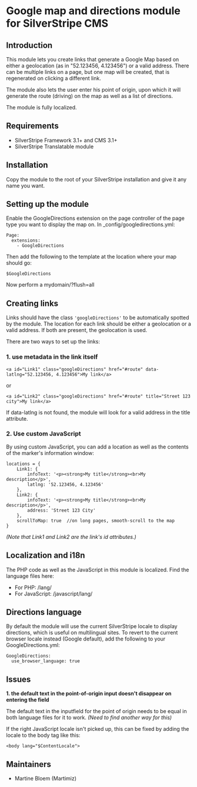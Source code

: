 # Google map and directions module for SilverStripe CMS #

## Introduction ##

This module lets you create links that generate a Google Map based on 
either a geolocation (as in "52.123456, 4.123456") or a valid address. 
There can be multiple links on a page, but one map will be created, that 
is regenerated on clicking a different link. 

The module also lets the user enter his point of origin, upon which it will 
generate the route (driving) on the map as well as a list of directions.

The module is fully localized.

## Requirements ##

 * SilverStripe Framework 3.1+ and CMS 3.1+
 * SilverStripe Translatable module

## Installation

Copy the module to the root of your SilverStripe installation and give it 
any name you want. 

## Setting up the module ##

Enable the GoogleDirections extension on the page controller of the page type 
you want to display the map on. In _config/googledirections.yml:

	Page:
	  extensions:
	    - GoogleDirections

Then add the following to the template at the location where your map should go:

	$GoogleDirections

Now perform a mydomain/?flush=all

## Creating links ##

Links should have the class `'googleDirections'` to be automatically spotted by 
the module. The location for each link should be either a geolocation or a valid 
address. If both are present, the geolocation is used.  

There are two ways to set up the links:
 
### 1. use metadata in the link itself ###

	<a id="Link1" class="googleDirections" href="#route" data-latlng="52.123456, 4.123456">My link</a>

or
	
	<a id="Link2" class="googleDirections" href="#route" title="Street 123 city">My link</a>

If data-latlng is not found, the module will look for a valid address in the title attribute.

### 2. Use custom JavaScript ###

By using custom JavaScript, you can add a location as well as the contents of 
the marker's  information window:

	locations = {
		Link1: {
			infoText: '<p><strong>My title</strong><br>My description</p>',
			latlng: '52.123456, 4.123456'
		},	
		Link2: {
			infoText: '<p><strong>My title</strong><br>My description</p>',
			address: 'Street 123 City'
		},
		scrollToMap: true  //on long pages, smooth-scroll to the map 
	}
	
*(Note that Link1 and Link2 are the link's id attributes.)*	

## Localization and i18n ##

The PHP code as well as the JavaScript in this module is localized. Find the 
language files here:

 * For PHP: /lang/
 * For JavaScript: /javascript/lang/

## Directions language ##

By default the module will use the current SilverStripe locale to display 
directions, which is useful on multilingual sites. To revert to the current 
browser locale instead (Google default), add the following to your GoogleDirections.yml:

	GoogleDirections:
	  use_browser_language: true 


## Issues ##

**1. the default text in the point-of-origin input doesn't disappear on entering 
the field** 

The default text in the inputfield for the point of origin needs to be 
equal in both language files for it to work. *(Need to find another way for this)* 

If the right JavaScript locale isn't picked up, this can be fixed 
by adding the locale to the body tag like this:

	<body lang="$ContentLocale">


## Maintainers ##

 * Martine Bloem (Martimiz)